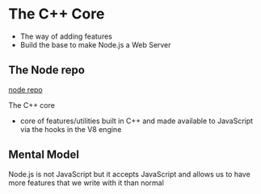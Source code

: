 # The C++ Core
* The way of adding features
* Build the base to make Node.js a Web Server

## The Node repo
[node repo](https://github.com/nodejs/node)

The C++ core
* core of features/utilities built in C++ and made available to JavaScript via the hooks in the V8 engine

## Mental Model
Node.js is not JavaScript but it accepts JavaScript and allows us to have more features that we write with it than normal
